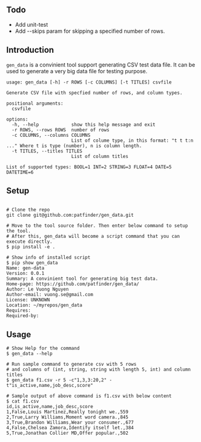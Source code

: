 

## Todo

- Add unit-test
- Add --skips param for skipping a specified number of rows.

## Introduction

`gen_data` is a convinient tool support generating CSV test data file.
It can be used to generate a very big data file for testing purpose.

```shell
usage: gen_data [-h] -r ROWS [-c COLUMNS] [-t TITLES] csvfile

Generate CSV file with specfied number of rows, and column types.

positional arguments:
  csvfile

options:
  -h, --help            show this help message and exit
  -r ROWS, --rows ROWS  number of rows
  -c COLUMNS, --columns COLUMNS
                        List of colume type, in this format: "t t t:n ..." Where t is type (number), n is column length.
  -t TITLES, --titles TITLES
                        List of column titles

List of supported types: BOOL=1 INT=2 STRING=3 FLOAT=4 DATE=5 DATETIME=6
```

## Setup

```shell

# Clone the repo
git clone git@github.com:patfinder/gen_data.git

# Move to the tool source folder. Then enter below command to setup the tool.
# After this, gen_data will become a script command that you can execute directly.
$ pip install -e .

# Show info of installed script
$ pip show gen_data
Name: gen-data
Version: 0.0.1
Summary: A convinient tool for generating big test data.
Home-page: https://github.com/patfinder/gen_data/
Author: Le Vuong Nguyen
Author-email: vuong.se@gmail.com
License: UNKNOWN
Location: ~/myrepos/gen_data
Requires: 
Required-by: 
```

## Usage

```shell
# Show Help for the command
$ gen_data --help

# Run sample command to generate csv with 5 rows
# and columns of (int, string, string with length 5, int) and column titles
$ gen_data f1.csv -r 5 -c"1,3,3:20,2" -t"is_active,name,job_desc,score"

# Sample output of above command is f1.csv with below content
$ cat f1.csv 
id,is_active,name,job_desc,score
1,False,Louis Martinez,Really tonight we.,559
2,True,Larry Williams,Moment word camera.,845
3,True,Brandon Williams,Wear your consumer.,677
4,False,Chelsea Zamora,Identify itself let.,384
5,True,Jonathan Collier MD,Offer popular.,502
```
